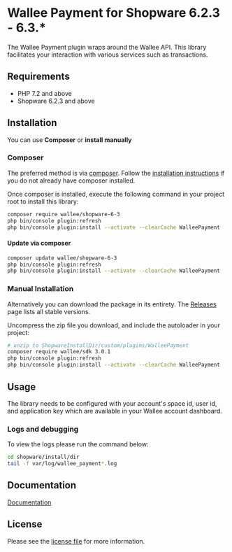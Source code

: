 

Wallee Payment for Shopware 6.2.3 - 6.3.*
=============================

The Wallee Payment plugin wraps around the Wallee API. This library facilitates your interaction with various services such as transactions.

## Requirements

- PHP 7.2 and above
- Shopware 6.2.3 and above

## Installation

You can use **Composer** or **install manually**

### Composer

The preferred method is via [composer](https://getcomposer.org). Follow the
[installation instructions](https://getcomposer.org/doc/00-intro.md) if you do not already have
composer installed.

Once composer is installed, execute the following command in your project root to install this library:

```bash
composer require wallee/shopware-6-3
php bin/console plugin:refresh
php bin/console plugin:install --activate --clearCache WalleePayment
```

#### Update via composer
```bash
composer update wallee/shopware-6-3
php bin/console plugin:refresh
php bin/console plugin:install --activate --clearCache WalleePayment
```

### Manual Installation

Alternatively you can download the package in its entirety. The [Releases](../../releases) page lists all stable versions.

Uncompress the zip file you download, and include the autoloader in your project:

```bash
# unzip to ShopwareInstallDir/custom/plugins/WalleePayment
composer require wallee/sdk 3.0.1
php bin/console plugin:refresh
php bin/console plugin:install --activate --clearCache WalleePayment
```

## Usage
The library needs to be configured with your account's space id, user id, and application key which are available in your Wallee
account dashboard.

### Logs and debugging
To view the logs please run the command below:
```bash
cd shopware/install/dir
tail -f var/log/wallee_payment*.log
```

## Documentation

[Documentation](https://plugin-documentation.wallee.com/wallee-payment/shopware-6-3/3.1.4/docs/en/documentation.html)

## License

Please see the [license file](https://github.com/wallee-payment/shopware-6-3/blob/master/LICENSE.txt) for more information.
